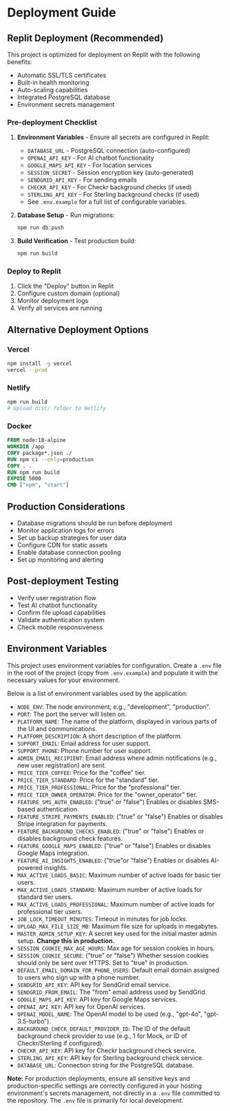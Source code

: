 # Deployment Guide

## Replit Deployment (Recommended)

This project is optimized for deployment on Replit with the following benefits:
- Automatic SSL/TLS certificates
- Built-in health monitoring  
- Auto-scaling capabilities
- Integrated PostgreSQL database
- Environment secrets management

### Pre-deployment Checklist

1. **Environment Variables** - Ensure all secrets are configured in Replit:
   - `DATABASE_URL` - PostgreSQL connection (auto-configured)
   - `OPENAI_API_KEY` - For AI chatbot functionality
   - `GOOGLE_MAPS_API_KEY` - For location services
   - `SESSION_SECRET` - Session encryption key (auto-generated)
   - `SENDGRID_API_KEY` - For sending emails
   - `CHECKR_API_KEY` - For Checkr background checks (if used)
   - `STERLING_API_KEY` - For Sterling background checks (if used)
   - See `.env.example` for a full list of configurable variables.

2. **Database Setup** - Run migrations:
   ```bash
   npm run db:push
   ```

3. **Build Verification** - Test production build:
   ```bash
   npm run build
   ```

### Deploy to Replit

1. Click the "Deploy" button in Replit
2. Configure custom domain (optional)
3. Monitor deployment logs
4. Verify all services are running

## Alternative Deployment Options

### Vercel
```bash
npm install -g vercel
vercel --prod
```

### Netlify
```bash
npm run build
# Upload dist/ folder to Netlify
```

### Docker
```dockerfile
FROM node:18-alpine
WORKDIR /app
COPY package*.json ./
RUN npm ci --only=production
COPY . .
RUN npm run build
EXPOSE 5000
CMD ["npm", "start"]
```

## Production Considerations

- Database migrations should be run before deployment
- Monitor application logs for errors
- Set up backup strategies for user data
- Configure CDN for static assets
- Enable database connection pooling
- Set up monitoring and alerting

## Post-deployment Testing

- Verify user registration flow
- Test AI chatbot functionality
- Confirm file upload capabilities
- Validate authentication system
- Check mobile responsiveness

## Environment Variables

This project uses environment variables for configuration. Create a `.env` file in the root of the project (copy from `.env.example`) and populate it with the necessary values for your environment.

Below is a list of environment variables used by the application:

-   `NODE_ENV`: The node environment, e.g., "development", "production".
-   `PORT`: The port the server will listen on.
-   `PLATFORM_NAME`: The name of the platform, displayed in various parts of the UI and communications.
-   `PLATFORM_DESCRIPTION`: A short description of the platform.
-   `SUPPORT_EMAIL`: Email address for user support.
-   `SUPPORT_PHONE`: Phone number for user support.
-   `ADMIN_EMAIL_RECIPIENT`: Email address where admin notifications (e.g., new user registration) are sent.
-   `PRICE_TIER_COFFEE`: Price for the "coffee" tier.
-   `PRICE_TIER_STANDARD`: Price for the "standard" tier.
-   `PRICE_TIER_PROFESSIONAL`: Price for the "professional" tier.
-   `PRICE_TIER_OWNER_OPERATOR`: Price for the "owner_operator" tier.
-   `FEATURE_SMS_AUTH_ENABLED`: ("true" or "false") Enables or disables SMS-based authentication.
-   `FEATURE_STRIPE_PAYMENTS_ENABLED`: ("true" or "false") Enables or disables Stripe integration for payments.
-   `FEATURE_BACKGROUND_CHECKS_ENABLED`: ("true" or "false") Enables or disables background check features.
-   `FEATURE_GOOGLE_MAPS_ENABLED`: ("true" or "false") Enables or disables Google Maps integration.
-   `FEATURE_AI_INSIGHTS_ENABLED`: ("true"or "false") Enables or disables AI-powered insights.
-   `MAX_ACTIVE_LOADS_BASIC`: Maximum number of active loads for basic tier users.
-   `MAX_ACTIVE_LOADS_STANDARD`: Maximum number of active loads for standard tier users.
-   `MAX_ACTIVE_LOADS_PROFESSIONAL`: Maximum number of active loads for professional tier users.
-   `JOB_LOCK_TIMEOUT_MINUTES`: Timeout in minutes for job locks.
-   `UPLOAD_MAX_FILE_SIZE_MB`: Maximum file size for uploads in megabytes.
-   `MASTER_ADMIN_SETUP_KEY`: A secret key used for the initial master admin setup. **Change this in production.**
-   `SESSION_COOKIE_MAX_AGE_HOURS`: Max age for session cookies in hours.
-   `SESSION_COOKIE_SECURE`: ("true" or "false") Whether session cookies should only be sent over HTTPS. Set to "true" in production.
-   `DEFAULT_EMAIL_DOMAIN_FOR_PHONE_USERS`: Default email domain assigned to users who sign up with a phone number.
-   `SENDGRID_API_KEY`: API key for SendGrid email service.
-   `SENDGRID_FROM_EMAIL`: The "from" email address used by SendGrid.
-   `GOOGLE_MAPS_API_KEY`: API key for Google Maps services.
-   `OPENAI_API_KEY`: API key for OpenAI services.
-   `OPENAI_MODEL_NAME`: The OpenAI model to be used (e.g., "gpt-4o", "gpt-3.5-turbo").
-   `BACKGROUND_CHECK_DEFAULT_PROVIDER_ID`: The ID of the default background check provider to use (e.g., 1 for Mock, or ID of Checkr/Sterling if configured).
-   `CHECKR_API_KEY`: API key for Checkr background check service.
-   `STERLING_API_KEY`: API key for Sterling background check service.
-   `DATABASE_URL`: Connection string for the PostgreSQL database.

**Note:** For production deployments, ensure all sensitive keys and production-specific settings are correctly configured in your hosting environment's secrets management, not directly in a `.env` file committed to the repository. The `.env` file is primarily for local development.